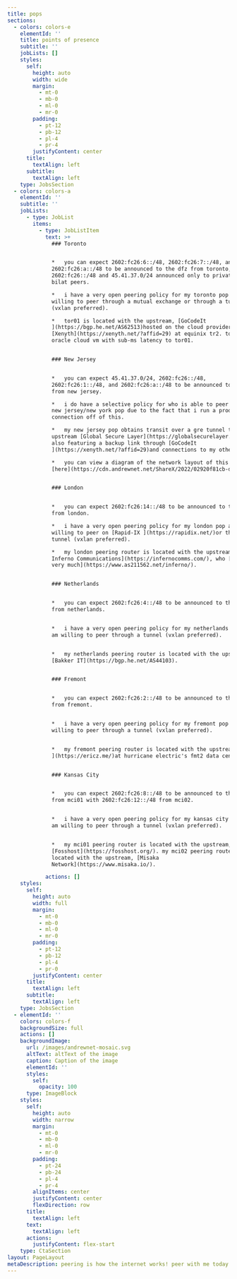 ```yaml
---
title: pops
sections:
  - colors: colors-e
    elementId: ''
    title: points of presence
    subtitle: ''
    jobLists: []
    styles:
      self:
        height: auto
        width: wide
        margin:
          - mt-0
          - mb-0
          - ml-0
          - mr-0
        padding:
          - pt-12
          - pb-12
          - pl-4
          - pr-4
        justifyContent: center
      title:
        textAlign: left
      subtitle:
        textAlign: left
    type: JobsSection
  - colors: colors-a
    elementId: ''
    subtitle: ''
    jobLists:
      - type: JobList
        items:
          - type: JobListItem
            text: >+
              ### Toronto


              *   you can expect 2602:fc26:6::/48, 2602:fc26:7::/48, and
              2602:fc26:a::/48 to be announced to the dfz from toronto, with
              2602:fc26::/48 and 45.41.37.0/24 announced only to private or
              bilat peers.

              *   i have a very open peering policy for my toronto pop and i am
              willing to peer through a mutual exchange or through a tunnel
              (vxlan preferred).

              *   tor01 is located with the upstream, [GoCodeIt
              ](https://bgp.he.net/AS62513)hosted on the cloud provider,
              [Xenyth](https://xenyth.net/?affid=29) at equinix tr2. tor02 is an
              oracle cloud vm with sub-ms latency to tor01.


              ### New Jersey


              *   you can expect 45.41.37.0/24, 2602:fc26::/48,
              2602:fc26:1::/48, and 2602:fc26:a::/48 to be announced to the dfz
              from new jersey.

              *   i do have a selective policy for who is able to peer with my
              new jersey/new york pop due to the fact that i run a production
              connection off of this.

              *   my new jersey pop obtains transit over a gre tunnel to
              upstream [Global Secure Layer](https://globalsecurelayer.com/),
              also featuring a backup link through [GoCodeIt
              ](https://xenyth.net/?affid=29)and connections to my other pops.

              *   you can view a diagram of the network layout of this pop
              [here](https://cdn.andrewnet.net/ShareX/2022/02920f81cb-d3e7-4d2a-8747-6eeb2d9c148e/nyc01.drawio.html).


              ### London


              *   you can expect 2602:fc26:14::/48 to be announced to the dfz
              from london.

              *   i have a very open peering policy for my london pop and am
              willing to peer on [Rapid-IX ](https://rapidix.net/)or through a
              tunnel (vxlan preferred).

              *   my london peering router is located with the upstream,[
              Inferno Communications](https://infernocomms.com/), who [i love
              very much](https://www.as211562.net/inferno/).


              ### Netherlands


              *   you can expect 2602:fc26:4::/48 to be announced to the dfz
              from netherlands.


              *   i have a very open peering policy for my netherlands pop and
              am willing to peer through a tunnel (vxlan preferred).


              *   my netherlands peering router is located with the upstream,
              [Bakker IT](https://bgp.he.net/AS44103).


              ### Fremont


              *   you can expect 2602:fc26:2::/48 to be announced to the dfz
              from fremont. 


              *   i have a very open peering policy for my fremont pop and am
              willing to peer through a tunnel (vxlan preferred).


              *   my fremont peering router is located with the upstream, [Eric
              ](https://ericz.me/)at hurricane electric's fmt2 data center.


              ### Kansas City


              *   you can expect 2602:fc26:8::/48 to be announced to the dfz
              from mci01 with 2602:fc26:12::/48 from mci02. 


              *   i have a very open peering policy for my kansas city pop and
              am willing to peer through a tunnel (vxlan preferred).


              *   my mci01 peering router is located with the upstream,
              [Fosshost](https://fosshost.org/). my mci02 peering router is
              located with the upstream, [Misaka
              Network](https://www.misaka.io/).

            actions: []
    styles:
      self:
        height: auto
        width: full
        margin:
          - mt-0
          - mb-0
          - ml-0
          - mr-0
        padding:
          - pt-12
          - pb-12
          - pl-4
          - pr-0
        justifyContent: center
      title:
        textAlign: left
      subtitle:
        textAlign: left
    type: JobsSection
  - elementId: ''
    colors: colors-f
    backgroundSize: full
    actions: []
    backgroundImage:
      url: /images/andrewnet-mosaic.svg
      altText: altText of the image
      caption: Caption of the image
      elementId: ''
      styles:
        self:
          opacity: 100
      type: ImageBlock
    styles:
      self:
        height: auto
        width: narrow
        margin:
          - mt-0
          - mb-0
          - ml-0
          - mr-0
        padding:
          - pt-24
          - pb-24
          - pl-4
          - pr-4
        alignItems: center
        justifyContent: center
        flexDirection: row
      title:
        textAlign: left
      text:
        textAlign: left
      actions:
        justifyContent: flex-start
    type: CtaSection
layout: PageLayout
metaDescription: peering is how the internet works! peer with me today!
---
```

